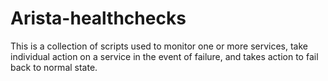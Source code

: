 # Arista-healthchecks
This is a collection of scripts used to monitor one or more services, take individual action on a service in the event of failure, and takes action to fail back to normal state.
